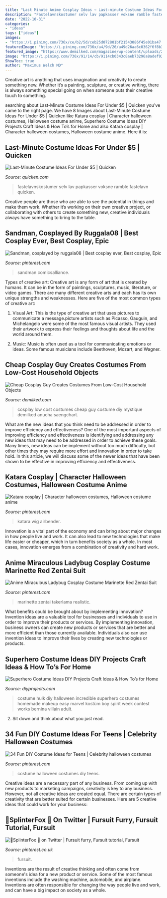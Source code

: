 ```yaml
---
title: "Last Minute Anime Cosplay Ideas ~ Last-minute Costume Ideas For Under $5"
description: "Fastelavnskostumer selv lav papkasser voksne ramble fastelavn quicken"
date: "2022-10-31"
categories:
- "ideas"
tags: ["ideas"]
images:
- "https://i.pinimg.com/736x/ce/b2/5d/ceb25d072801bf21543086f45e01ba47.jpg"
featuredImage: "https://i.pinimg.com/736x/a4/9d/26/a49d26aa6c0362f6f8b3c4151a90295f.jpg"
featured_image: "https://www.demilked.com/magazine/wp-content/uploads/2015/04/cheap-diy-costume-low-cost-cosplay-anucha-saengchart-26.jpg"
image: "https://i.pinimg.com/736x/91/14/cb/9114cb0343c8aeb73296a8adef92a840.jpg"
ShowToc: true
author: "Maximus Welch MD"
---
```



Creative art is anything that uses imagination and creativity to create something new. Whether it’s a painting, sculpture, or creative writing, there is always something special going on when someone puts their creative touch to something.

	

		
searching about Last-Minute Costume Ideas For Under $5 | Quicken you've came to the right page. We have 8 Images about Last-Minute Costume Ideas For Under $5 | Quicken like Katara cosplay | Character halloween costumes, Halloween costume anime, Superhero Costume Ideas DIY Projects Craft Ideas &amp; How To’s for Home and also Katara cosplay | Character halloween costumes, Halloween costume anime. Here it is:
		
    
## Last-Minute Costume Ideas For Under $5 | Quicken

<img loading=lazy src="https://www.quicken.com/sites/default/files/unique-halloween-box-man-costume_1.jpg" onerror="this.onerror=null;this.src='https://tse4.mm.bing.net/th?id=OIP.jmQ_do-T0MnCW_11YqUaUAAAAA&amp;pid=15.1';" alt="Last-Minute Costume Ideas For Under $5 | Quicken">

_Source: quicken.com_

>fastelavnskostumer selv lav papkasser voksne ramble fastelavn quicken. 

	

Creative people are those who are able to see the potential in things and make them work. Whether it’s working on their own creative project, or collaborating with others to create something new, creative individuals always have something to bring to the table.

    
## Sandman, Cosplayed By Ruggala08 | Best Cosplay Ever, Best Cosplay, Epic

<img loading=lazy src="https://i.pinimg.com/736x/d7/ee/d2/d7eed2de7ce115e2f62fb9add817eb96--cool-cosplay-amazing-cosplay.jpg" onerror="this.onerror=null;this.src='https://tse3.mm.bing.net/th?id=OIP.VmyKAI9NsZpLdWSNqp2BigHaLH&amp;pid=15.1';" alt="Sandman, cosplayed by ruggala08 | Best cosplay ever, Best cosplay, Epic">

_Source: pinterest.com_

>sandman comicsalliance. 

	

Types of creative art:
Creative art is any form of art that is created by humans. It can be in the form of paintings, sculptures, music, literature, or video games. There are many different creative arts and each has its own unique strengths and weaknesses. Here are five of the most common types of creative art:
1. Visual Art: This is the type of creative art that uses pictures to communicate a message.picture artists such as Picasso, Gauguin, and Michelangelo were some of the most famous visual artists. They used their artwork to express their feelings and thoughts about life and the world around them.

2. Music: Music is often used as a tool for communicating emotions or ideas. Some famous musicians include Beethoven, Mozart, and Wagner.

    
## Cheap Cosplay Guy Creates Costumes From Low-Cost Household Objects

<img loading=lazy src="https://www.demilked.com/magazine/wp-content/uploads/2015/04/cheap-diy-costume-low-cost-cosplay-anucha-saengchart-26.jpg" onerror="this.onerror=null;this.src='https://tse1.mm.bing.net/th?id=OIP.aw2p7lTsRcG4qoAYjVbbmgHaFl&amp;pid=15.1';" alt="Cheap Cosplay Guy Creates Costumes From Low-Cost Household Objects">

_Source: demilked.com_

>cosplay low cost costumes cheap guy costume diy mystique demilked anucha saengchart. 

	

What are the new ideas that you think need to be addressed in order to improve efficiency and effectiveness?
One of the most important aspects of improving efficiency and effectiveness is identifying and addressing any new ideas that may need to be addressed in order to achieve these goals. Many times, new ideas can be implement without too much difficulty, but other times they may require more effort and innovation in order to take hold. In this article, we will discuss some of the newer ideas that have been shown to be effective in improving efficiency and effectiveness.

    
## Katara Cosplay | Character Halloween Costumes, Halloween Costume Anime

<img loading=lazy src="https://i.pinimg.com/736x/ce/b2/5d/ceb25d072801bf21543086f45e01ba47.jpg" onerror="this.onerror=null;this.src='https://tse3.mm.bing.net/th?id=OIP.ggGR62cwu5uihPvZU-R-9gHaJ3&amp;pid=15.1';" alt="Katara cosplay | Character halloween costumes, Halloween costume anime">

_Source: pinterest.com_

>katara wig airbender. 

	

Innovation is a vital part of the economy and can bring about major changes in how people live and work. It can also lead to new technologies that make life easier or cheaper, which in turn benefits society as a whole. In most cases, innovation emerges from a combination of creativity and hard work.

    
## Anime Miraculous Ladybug Cosplay Costume Marinette Red Zentai Suit

<img loading=lazy src="https://i.pinimg.com/736x/50/e8/ea/50e8eaa2228622b65fe070a35e0287cd.jpg" onerror="this.onerror=null;this.src='https://tse2.mm.bing.net/th?id=OIP.B1oWJIyeiXAyJhyGn2fwzwHaHa&amp;pid=15.1';" alt="Anime Miraculous Ladybug Cosplay Costume Marinette Red Zentai Suit">

_Source: pinterest.com_

>marinette zentai takerlama realistic. 

	

What benefits could be brought about by implementing innovation?
Invention ideas are a valuable tool for businesses and individuals to use in order to improve their products or services. By implementing innovation, business owners can create new products or services that are better and more efficient than those currently available. Individuals also can use invention ideas to improve their lives by creating new technologies or products.

    
## Superhero Costume Ideas DIY Projects Craft Ideas &amp; How To’s For Home

<img loading=lazy src="https://diyprojects.com/wp-content/uploads/2015/10/20-DIY-Superhero-Costume-Ideas-DIY-The-Hulk-Costume.jpg" onerror="this.onerror=null;this.src='https://tse3.mm.bing.net/th?id=OIP.1cX7Ku77X-2XzCQ9FsPJiAHaNX&amp;pid=15.1';" alt="Superhero Costume Ideas DIY Projects Craft Ideas &amp; How To’s for Home">

_Source: diyprojects.com_

>costume hulk diy halloween incredible superhero costumes homemade makeup easy marvel kostüm boy spirit week contest works bernina villain adult. 

	

2. Sit down and think about what you just read.

    
## 34 Fun DIY Costume Ideas For Teens | Celebrity Halloween Costumes

<img loading=lazy src="https://i.pinimg.com/736x/91/14/cb/9114cb0343c8aeb73296a8adef92a840.jpg" onerror="this.onerror=null;this.src='https://tse2.mm.bing.net/th?id=OIP.LLH09FXQD6vigj_FHlb6IwHaNK&amp;pid=15.1';" alt="34 Fun DIY Costume Ideas for Teens | Celebrity halloween costumes">

_Source: pinterest.com_

>costume halloween costumes diy teens. 

	

Creative ideas are a necessary part of any business. From coming up with new products to marketing campaigns, creativity is key to any business. However, not all creative ideas are created equal. There are certain types of creativity that are better suited for certain businesses. Here are 5 creative ideas that could work for your business:

    
## 🌻SplinterFox 🌻 On Twitter | Fursuit Furry, Fursuit Tutorial, Fursuit

<img loading=lazy src="https://i.pinimg.com/736x/a4/9d/26/a49d26aa6c0362f6f8b3c4151a90295f.jpg" onerror="this.onerror=null;this.src='https://tse2.mm.bing.net/th?id=OIP.5YypCbqwqLNejNLG0e8jNQHaJ3&amp;pid=15.1';" alt="🌻SplinterFox 🌻 on Twitter | Fursuit furry, Fursuit tutorial, Fursuit">

_Source: pinterest.co.uk_

>fursuit. 

	

Inventions are the result of creative thinking and often come from someone's idea for a new product or service. Some of the most famous inventions include the washing machine, automobile, and airplane. Inventions are often responsible for changing the way people live and work, and can have a big impact on society as a whole.


